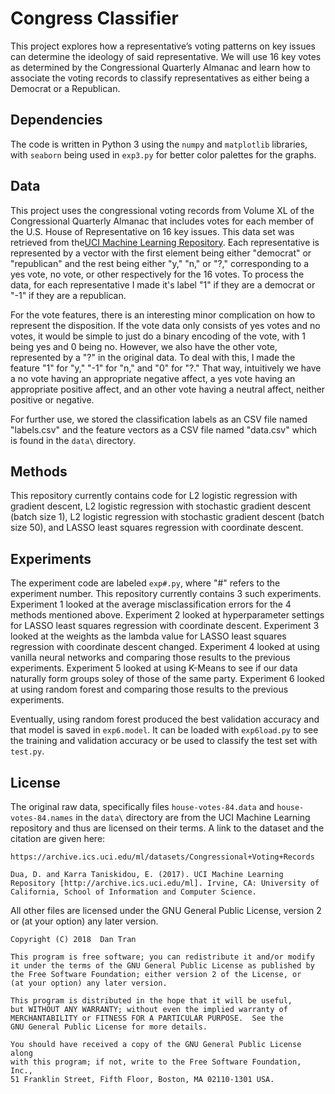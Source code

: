 # Congress Classifier

This project explores how a representative’s voting patterns on
key issues can determine the ideology of said representative.
We will use 16 key votes as determined by the Congressional
Quarterly Almanac and learn how to associate the voting records
to classify representatives as either being a Democrat or a
Republican.

## Dependencies

The code is written in Python 3 using the `numpy` and `matplotlib`
libraries, with `seaborn` being used in `exp3.py` for better
color palettes for the graphs.

## Data

This project uses the congressional voting records from Volume
XL of the Congressional Quarterly Almanac that includes votes
for each member of the U.S. House of Representative on 16 key
issues. This data set was retrieved from the[UCI Machine Learning Repository](https://archive.ics.uci.edu/ml/datasets/Congressional+Voting+Records).
Each representative is represented by a vector with the first
element being either "democrat" or "republican" and the rest
being either "y," "n," or "?," corresponding to a yes vote, no
vote, or other respectively for the 16 votes. To process the
data, for each representative I made it's label "1" if they are
a democrat or "-1" if they are a republican.

For the vote features, there is an interesting minor complication
on how to represent the disposition. If the vote data only
consists of yes votes and no votes, it would be simple to just
do a binary encoding of the vote, with 1 being yes and 0 being
no. However, we also have the other vote, represented by a "?"
in the original data. To deal with this, I made the feature "1"
for "y," "-1" for "n," and "0" for "?." That way, intuitively we
have a no vote having an appropriate negative affect, a yes vote
having an appropriate positive affect, and an other vote having
a neutral affect, neither positive or negative.

For further use, we stored the classification labels as an CSV
file named "labels.csv" and the feature vectors as a CSV file
named "data.csv" which is found in the `data\` directory.

## Methods

This repository currently contains code for L2 logistic regression
with gradient descent, L2 logistic regression with stochastic
gradient descent (batch size 1), L2 logistic regression with
stochastic gradient descent (batch size 50), and LASSO least
squares regression with coordinate descent.

## Experiments

The experiment code are labeled `exp#.py`, where "#" refers to
the experiment number. This repository currently contains 3
such experiments. Experiment 1 looked at the average
misclassification errors for the 4 methods mentioned above.
Experiment 2 looked at hyperparameter settings for LASSO least
squares regression with coordinate descent. Experiment 3 looked
at the weights as the lambda value for LASSO least squares
regression with coordinate descent changed. Experiment 4 looked
at using vanilla neural networks and comparing those results to
the previous experiments. Experiment 5 looked at using K-Means to
see if our data naturally form groups soley of those of the same
party. Experiment 6 looked at using random forest and comparing
those results to the previous experiments.

Eventually, using random forest produced the best validation
accuracy and that model is saved in `exp6.model`. It can be
loaded with `exp6load.py` to see the training and validation
accuracy or be used to classify the test set with `test.py`.


## License

The original raw data, specifically files `house-votes-84.data`
and `house-votes-84.names` in the `data\` directory are from
the UCI Machine Learning repository and thus are licensed on
their terms. A link to the dataset and the citation are given here:

```
https://archive.ics.uci.edu/ml/datasets/Congressional+Voting+Records

Dua, D. and Karra Taniskidou, E. (2017). UCI Machine Learning Repository [http://archive.ics.uci.edu/ml]. Irvine, CA: University of California, School of Information and Computer Science. 
```

All other files are licensed under the GNU General Public License, version 2 or (at your option) any later version.

```
Copyright (C) 2018  Dan Tran

This program is free software; you can redistribute it and/or modify
it under the terms of the GNU General Public License as published by
the Free Software Foundation; either version 2 of the License, or
(at your option) any later version.

This program is distributed in the hope that it will be useful,
but WITHOUT ANY WARRANTY; without even the implied warranty of
MERCHANTABILITY or FITNESS FOR A PARTICULAR PURPOSE.  See the
GNU General Public License for more details.

You should have received a copy of the GNU General Public License along
with this program; if not, write to the Free Software Foundation, Inc.,
51 Franklin Street, Fifth Floor, Boston, MA 02110-1301 USA.
```
